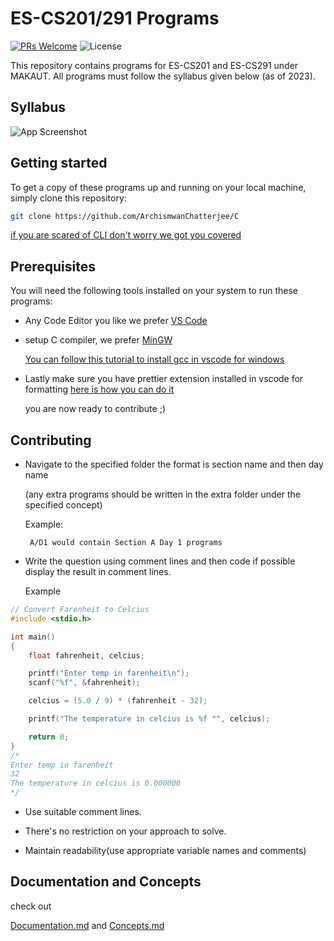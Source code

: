 
# ES-CS201/291 Programs

[![PRs Welcome](https://img.shields.io/badge/PRs-welcome-brightgreen.svg?style=flat-square)](https://makeapullrequest.com)
![License](https://badgen.net/github/license/micromatch/micromatch)


This repository contains programs for ES-CS201 and ES-CS291 under MAKAUT.
All programs must follow the syllabus given below (as of 2023).


## Syllabus

![App Screenshot](https://s3.us-west-2.amazonaws.com/secure.notion-static.com/bde41f5f-d10b-41f2-8416-735b617bb3f2/Untitled.png?X-Amz-Algorithm=AWS4-HMAC-SHA256&X-Amz-Content-Sha256=UNSIGNED-PAYLOAD&X-Amz-Credential=AKIAT73L2G45EIPT3X45%2F20230325%2Fus-west-2%2Fs3%2Faws4_request&X-Amz-Date=20230325T052245Z&X-Amz-Expires=86400&X-Amz-Signature=908c05ae113a34dabaf85bbfffa2ba2907eef391636d55ac338d69a3bfec86a1&X-Amz-SignedHeaders=host&response-content-disposition=filename%3D%22Untitled.png%22&x-id=GetObject)


## Getting started

To get a copy of these programs up and running on your local machine, simply clone this repository:
```bash
git clone https://github.com/ArchismwanChatterjee/C
```
[if you are scared of CLI don't worry we got you covered](https://www.youtube.com/watch?v=PvUexC0-D2s)
## Prerequisites

You will need the following tools installed on your system to run these programs:

* Any Code Editor you like we prefer [VS Code](https://code.visualstudio.com/download)

* setup C compiler, we prefer [MinGW](https://sourceforge.net/projects/mingw/)    

    [You can follow this tutorial to install gcc in vscode for windows](https://www.youtube.com/watch?v=Ubfgi4NoTPk)

* Lastly make sure you have prettier extension installed in vscode for formatting
    [here is how you can do it](https://www.youtube.com/watch?v=__eiQumLOEo)

    you are now ready to contribute ;)
## Contributing

- Navigate to the specified folder the format is section name and then day name
    
    (any extra programs should be written in the extra folder under the specified concept)

    Example:
    ```
     A/D1 would contain Section A Day 1 programs
    ```
-   Write the question using comment lines and then code 
    if possible display the result in comment lines.

     Example

```C
// Convert Farenheit to Celcius
#include <stdio.h>

int main()
{
    float fahrenheit, celcius;

    printf("Enter temp in farenheit\n");
    scanf("%f", &fahrenheit);

    celcius = (5.0 / 9) * (fahrenheit - 32);

    printf("The temperature in celcius is %f °", celcius);

    return 0;
}
/*
Enter temp in farenheit
32
The temperature in celcius is 0.000000
*/

```

-   Use suitable comment lines.

-   There's no restriction on your approach to solve.

-   Maintain readability(use appropriate variable names and comments)




## Documentation and Concepts
check out

[Documentation.md](https://github.com/ArchismwanChatterjee/C/blob/main/documentation.md) and [Concepts.md](https://github.com/ArchismwanChatterjee/C/blob/main/concepts.md)


